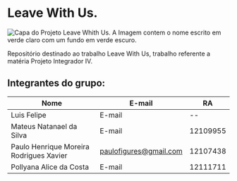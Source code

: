 # Leave With Us.
![Capa do Projeto Leave Whith Us. A Imagem contem o nome escrito em verde claro com um fundo em verde escuro.](https://github.com/LeaveWithUs/LWU/blob/master/Apresenta%C3%A7%C3%B5es/Capa.PNG)

Repositório destinado ao trabalho Leave With Us, trabalho referente a matéria Projeto Integrador IV.


## **Integrantes do grupo:**

Nome | E-mail | RA
-----|--------|---
Luis Felipe | E-mail | --
Mateus Natanael da Silva | E-mail | 12109955
Paulo Henrique Moreira Rodrigues Xavier | paulofigures@gmail.com | 12107438
Pollyana Alice da Costa | E-mail | 12111711

